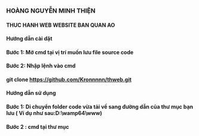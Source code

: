 ### HOÀNG NGUYỄN MINH THIỆN
#### THUC HANH WEB WEBSITE BAN QUAN AO

#### Hướng dẫn cài dặt
#### Bước 1: Mở cmd tại vị trí muốn lưu file source code
#### Bước 2: Nhập lệnh vào cmd
#### git clone https://github.com/Kronnnnn/thweb.git
#### Hướng dẫn sử dụng
#### Bước 1: Di chuyển folder code vừa tải về sang đường dẫn của thư mục bạn lưu ( Ví dụ như sau:D:\wamp64\www)
#### Bước 2 : cmd tại thư mục
